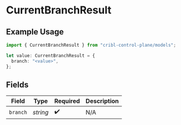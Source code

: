 # CurrentBranchResult

## Example Usage

```typescript
import { CurrentBranchResult } from "cribl-control-plane/models";

let value: CurrentBranchResult = {
  branch: "<value>",
};
```

## Fields

| Field              | Type               | Required           | Description        |
| ------------------ | ------------------ | ------------------ | ------------------ |
| `branch`           | *string*           | :heavy_check_mark: | N/A                |